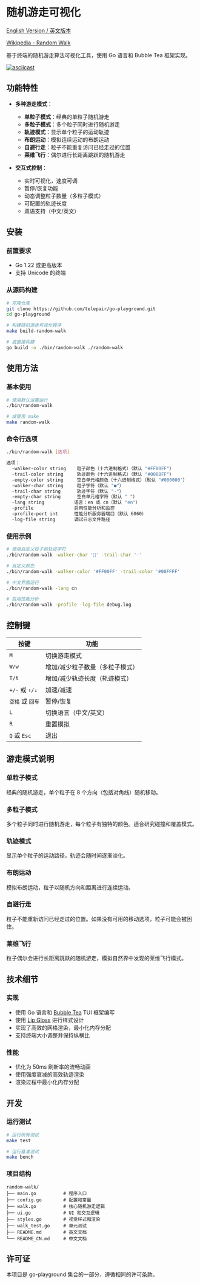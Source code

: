 # 随机游走可视化

[English Version / 英文版本](README.md)

[Wikipedia - Random Walk](https://en.wikipedia.org/wiki/Random_walk)

基于终端的随机游走算法可视化工具，使用 Go 语言和 Bubble Tea 框架实现。

[![asciicast](https://asciinema.org/a/723662.svg)](https://asciinema.org/a/723662)

## 功能特性

- **多种游走模式**：

  - **单粒子模式**：经典的单粒子随机游走
  - **多粒子模式**：多个粒子同时进行随机游走
  - **轨迹模式**：显示单个粒子的运动轨迹
  - **布朗运动**：模拟连续运动的布朗运动
  - **自避行走**：粒子不能重复访问已经走过的位置
  - **莱维飞行**：偶尔进行长距离跳跃的随机游走

- **交互式控制**：
  - 实时可视化，速度可调
  - 暂停/恢复功能
  - 动态调整粒子数量（多粒子模式）
  - 可配置的轨迹长度
  - 双语支持（中文/英文）

## 安装

### 前置要求

- Go 1.22 或更高版本
- 支持 Unicode 的终端

### 从源码构建

```bash
# 克隆仓库
git clone https://github.com/telepair/go-playground.git
cd go-playground

# 构建随机游走可视化程序
make build-random-walk

# 或直接构建
go build -o ./bin/random-walk ./random-walk
```

## 使用方法

### 基本使用

```bash
# 使用默认设置运行
./bin/random-walk

# 或使用 make
make random-walk
```

### 命令行选项

```bash
./bin/random-walk [选项]

选项：
  -walker-color string    粒子颜色（十六进制格式）（默认 "#FF00FF"）
  -trail-color string     轨迹颜色（十六进制格式）（默认 "#0088FF"）
  -empty-color string     空白单元格颜色（十六进制格式）（默认 "#000000"）
  -walker-char string     粒子字符（默认 "●"）
  -trail-char string      轨迹字符（默认 "·"）
  -empty-char string      空白单元格字符（默认 " "）
  -lang string           语言：en 或 cn（默认 "en"）
  -profile               启用性能分析和监控
  -profile-port int      性能分析服务器端口（默认 6060）
  -log-file string       调试日志文件路径
```

### 使用示例

```bash
# 使用自定义粒子和轨迹字符
./bin/random-walk -walker-char '🐾' -trail-char '·'

# 自定义颜色
./bin/random-walk -walker-color '#FF00FF' -trail-color '#00FFFF'

# 中文界面运行
./bin/random-walk -lang cn

# 启用性能分析
./bin/random-walk -profile -log-file debug.log
```

## 控制键

| 按键             | 功能                            |
| ---------------- | ------------------------------- |
| `M`              | 切换游走模式                    |
| `W/w`            | 增加/减少粒子数量（多粒子模式） |
| `T/t`            | 增加/减少轨迹长度（轨迹模式）   |
| `+/-` 或 `↑/↓`   | 加速/减速                       |
| `空格` 或 `回车` | 暂停/恢复                       |
| `L`              | 切换语言（中文/英文）           |
| `R`              | 重置模拟                        |
| `Q` 或 `Esc`     | 退出                            |

## 游走模式说明

### 单粒子模式

经典的随机游走，单个粒子在 8 个方向（包括对角线）随机移动。

### 多粒子模式

多个粒子同时进行随机游走，每个粒子有独特的颜色。适合研究碰撞和覆盖模式。

### 轨迹模式

显示单个粒子的运动路径，轨迹会随时间逐渐淡化。

### 布朗运动

模拟布朗运动，粒子以随机方向和距离进行连续运动。

### 自避行走

粒子不能重新访问已经走过的位置。如果没有可用的移动选项，粒子可能会被困住。

### 莱维飞行

粒子偶尔会进行长距离跳跃的随机游走，模拟自然界中发现的莱维飞行模式。

## 技术细节

### 实现

- 使用 Go 语言和 [Bubble Tea](https://github.com/charmbracelet/bubbletea) TUI 框架编写
- 使用 [Lip Gloss](https://github.com/charmbracelet/lipgloss) 进行样式设计
- 实现了高效的网格渲染，最小化内存分配
- 支持终端大小调整并保持纵横比

### 性能

- 优化为 50ms 刷新率的流畅动画
- 使用强度衰减的高效轨迹渲染
- 渲染过程中最小化内存分配

## 开发

### 运行测试

```bash
# 运行所有测试
make test

# 运行基准测试
make bench
```

### 项目结构

```
random-walk/
├── main.go          # 程序入口
├── config.go        # 配置和常量
├── walk.go          # 核心随机游走逻辑
├── ui.go            # UI 和交互逻辑
├── styles.go        # 视觉样式和渲染
├── walk_test.go     # 单元测试
├── README.md        # 英文文档
└── README_CN.md     # 中文文档
```

## 许可证

本项目是 go-playground 集合的一部分，遵循相同的许可条款。

